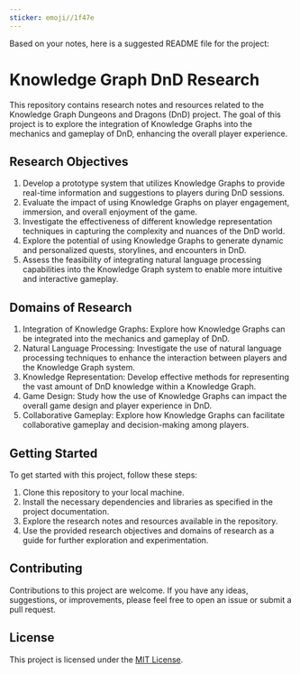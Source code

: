 ```yaml
---
sticker: emoji//1f47e
---
```

Based on your notes, here is a suggested README file for the project:

# Knowledge Graph DnD Research

This repository contains research notes and resources related to the Knowledge Graph Dungeons and Dragons (DnD) project. The goal of this project is to explore the integration of Knowledge Graphs into the mechanics and gameplay of DnD, enhancing the overall player experience.

## Research Objectives

1. Develop a prototype system that utilizes Knowledge Graphs to provide real-time information and suggestions to players during DnD sessions.
2. Evaluate the impact of using Knowledge Graphs on player engagement, immersion, and overall enjoyment of the game.
3. Investigate the effectiveness of different knowledge representation techniques in capturing the complexity and nuances of the DnD world.
4. Explore the potential of using Knowledge Graphs to generate dynamic and personalized quests, storylines, and encounters in DnD.
5. Assess the feasibility of integrating natural language processing capabilities into the Knowledge Graph system to enable more intuitive and interactive gameplay.

## Domains of Research

1. Integration of Knowledge Graphs: Explore how Knowledge Graphs can be integrated into the mechanics and gameplay of DnD.
2. Natural Language Processing: Investigate the use of natural language processing techniques to enhance the interaction between players and the Knowledge Graph system.
3. Knowledge Representation: Develop effective methods for representing the vast amount of DnD knowledge within a Knowledge Graph.
4. Game Design: Study how the use of Knowledge Graphs can impact the overall game design and player experience in DnD.
5. Collaborative Gameplay: Explore how Knowledge Graphs can facilitate collaborative gameplay and decision-making among players.

## Getting Started

To get started with this project, follow these steps:

1. Clone this repository to your local machine.
2. Install the necessary dependencies and libraries as specified in the project documentation.
3. Explore the research notes and resources available in the repository.
4. Use the provided research objectives and domains of research as a guide for further exploration and experimentation.

## Contributing

Contributions to this project are welcome. If you have any ideas, suggestions, or improvements, please feel free to open an issue or submit a pull request.

## License

This project is licensed under the [MIT License](LICENSE.md).